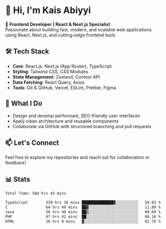 # 👋 Hi, I'm Kais Abiyyi

🚀 **Frontend Developer | React & Next.js Specialist**  
Passionate about building fast, modern, and scalable web applications using React, Next.js, and cutting-edge frontend tools.

## 🛠️ Tech Stack
- **Core**: React.js, Next.js (App Router), TypeScript
- **Styling**: Tailwind CSS, CSS Modules
- **State Management**: Zustand, Context API
- **Data Fetching**: React Query, Axios
- **Tools**: Git & GitHub, Vercel, ESLint, Prettier, Figma

## 📌 What I Do
- Design and develop performant, SEO-friendly user interfaces
- Apply clean architecture and reusable components
- Collaborate via GitHub with structured branching and pull requests

## 📫 Let's Connect
Feel free to explore my repositories and reach out for collaboration or feedback!

## 📊 Stats
<!--START_SECTION:waka-->

```txt
Total Time: 584 hrs 43 mins

TypeScript        339 hrs 16 mins ██████████████▓░░░░░░░░░░   58.02 %
C                 64 hrs 49 mins  ██▓░░░░░░░░░░░░░░░░░░░░░░   11.09 %
Java              56 hrs 40 mins  ██▒░░░░░░░░░░░░░░░░░░░░░░   09.69 %
PHP               47 hrs 42 mins  ██░░░░░░░░░░░░░░░░░░░░░░░   08.16 %
HTML              16 hrs 8 mins   ▓░░░░░░░░░░░░░░░░░░░░░░░░   02.76 %
```

<!--END_SECTION:waka-->
